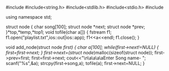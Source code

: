 #include<iostream>
#include<string.h>
#include<stdlib.h>
#include<stdio.h>
#include<fstream>

using namespace std;

struct node
{
    char song[100];
    struct node *next;
    struct node *prev;
}*top,*temp,*top1;
void tofile(char a[])
{
    fstream f1;
    f1.open("playlist.txt",ios::out|ios::app);
    f1<<a<<endl;
    f1.close();
}

void add_node(struct node *first)
    {
    char a[100];
    while(first->next!=NULL)
    {
        first=first->next;
    }
    first->next=(struct node*)malloc(sizeof(struct node));
    first->prev=first;
    first=first->next;
    cout<<"\n\a\a\a\aEnter Song name-  ";
    scanf("%s",&a);
    strcpy(first->song,a);
    tofile(a);
    first->next=NULL;
}
